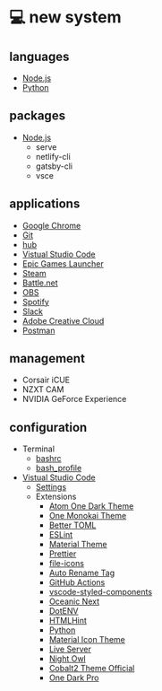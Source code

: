# 💻 new system

## languages

-   [Node.js][node]
-   [Python][python]

## packages

-   [Node.js][node]
    - serve
    - netlify-cli
    - gatsby-cli
    - vsce

## applications

-   [Google Chrome][chrome]
-   [Git][git]
-   [hub][hub]
-   [Vistual Studio Code][vscode]
-   [Epic Games Launcher][epic]
-   [Steam][steam]
-   [Battle.net][battlenet]
-   [OBS][obs]
-   [Spotify][spotify]
-   [Slack][slack]
-   [Adobe Creative Cloud][adobe]
-   [Postman][postman]

## management

-   Corsair iCUE
-   NZXT CAM
-   NVIDIA GeForce Experience

## configuration

-   Terminal
    -   [bashrc][bashrc]
    -   [bash_profile][bash-profile]
-   [Vistual Studio Code][vscode]
    -   [Settings][vscode-settings]
    -   Extensions
        -   [Atom One Dark Theme][one-dark]
        -   [One Monokai Theme][one-monokai]
        -   [Better TOML][better-toml]
        -   [ESLint][eslint]
        -   [Material Theme][material]
        -   [Prettier][prettier]
        -   [file-icons][file-icons]
        -   [Auto Rename Tag][auto-rename-tag]
        -   [GitHub Actions][github-actions]
        -   [vscode-styled-components][styled-components]
        -   [Oceanic Next][oceanic-next]
        -   [DotENV][dotenv]
        -   [HTMLHint][html-hint]
        -   [Python][vscode-python]
        -   [Material Icon Theme][material-icon]
        -   [Live Server][live-server]
        -   [Night Owl][night-owl]
        -   [Cobalt2 Theme Official][cobalt2]
        -   [One Dark Pro][one-dark-pro]


[chrome]: https://www.google.com/chrome/
[git]: https://git-scm.com/
[hub]: https://hub.github.com/
[node]: https://nodejs.org/
[python]: https://www.python.org/
[bashrc]: https://github.com/bradgarropy/dotfiles/blob/master/.bashrc
[bash-profile]: https://github.com/bradgarropy/dotfiles/blob/master/.bash_profile
[vscode]: https://code.visualstudio.com/
[vscode-settings]: https://github.com/bradgarropy/dotfiles/blob/master/vscode/settings.json
[one-dark]: https://marketplace.visualstudio.com/items/akamud.vscode-theme-onedark
[one-monokai]: https://marketplace.visualstudio.com/items/azemoh.one-monokai
[better-toml]: https://marketplace.visualstudio.com/items/bungcip.better-toml
[eslint]: https://marketplace.visualstudio.com/items/dbaeumer.vscode-eslint
[material]: https://marketplace.visualstudio.com/items/Equinusocio.vsc-material-theme
[prettier]: https://marketplace.visualstudio.com/items/esbenp.prettier-vscode
[file-icons]: https://marketplace.visualstudio.com/items/file-icons.file-icons
[auto-rename-tag]: https://marketplace.visualstudio.com/items/formulahendry.auto-rename-tag
[github-actions]: https://marketplace.visualstudio.com/items/formulahendry.github-actions
[styled-components]: https://marketplace.visualstudio.com/items/jpoissonnier.vscode-styled-components
[oceanic-next]: https://marketplace.visualstudio.com/items/mhartington.oceanic-next
[dotenv]: https://marketplace.visualstudio.com/items/mikestead.dotenv
[html-hint]: https://marketplace.visualstudio.com/items/mkaufman.HTMLHint
[vscode-python]: https://marketplace.visualstudio.com/items/ms-python.python
[material-icon]: https://marketplace.visualstudio.com/items/PKief.material-icon-theme
[live-server]: https://marketplace.visualstudio.com/items/ritwickdey.LiveServer
[night-owl]: https://marketplace.visualstudio.com/items/sdras.night-owl
[cobalt2]: https://marketplace.visualstudio.com/items/wesbos.theme-cobalt2
[one-dark-pro]: https://marketplace.visualstudio.com/items/zhuangtongfa.Material-theme
[epic]: https://www.epicgames.com/store/en-US
[steam]: https://store.steampowered.com
[battlenet]: https://www.blizzard.com/en-us/apps/battle.net/desktop
[obs]: https://obsproject.com
[spotify]: https://www.spotify.com/us
[slack]: https://slack.com/downloads/windows
[adobe]: https://www.adobe.com/creativecloud.html
[postman]: https://www.getpostman.com
